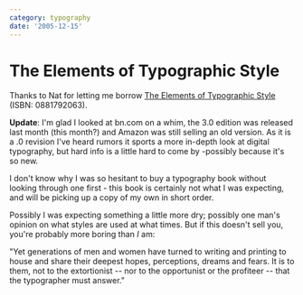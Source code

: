 ```yaml
---
category: typography
date: '2005-12-15'
---
```


The Elements of Typographic Style
=================================

Thanks to Nat for letting me borrow [The Elements of Typographic
Style](http://search.barnesandnoble.com/BookSearch/isbnInquiry.asp?userid=gq6vSpEAWL&isbn=0881792063&itm=1)
(ISBN: 0881792063).

**Update**: I\'m glad I looked at bn.com on a whim, the 3.0 edition was
released last month (this month?) and Amazon was still selling an old
version. As it is a .0 revision I\'ve heard rumors it sports a more
in-depth look at digital typography, but hard info is a little hard to
come by -possibly because it\'s so new.

I don\'t know why I was so hesitant to buy a typography book without
looking through one first - this book is certainly not what I was
expecting, and will be picking up a copy of my own in short order.

Possibly I was expecting something a little more dry; possibly one
man\'s opinion on what styles are used at what times. But if this
doesn\'t sell you, you\'re probably more boring than *I* am:

\"Yet generations of men and women have turned to writing and printing
to house and share their deepest hopes, perceptions, dreams and fears.
It is to them, not to the extortionist \-- nor to the opportunist or the
profiteer \-- that the typographer must answer.\"
